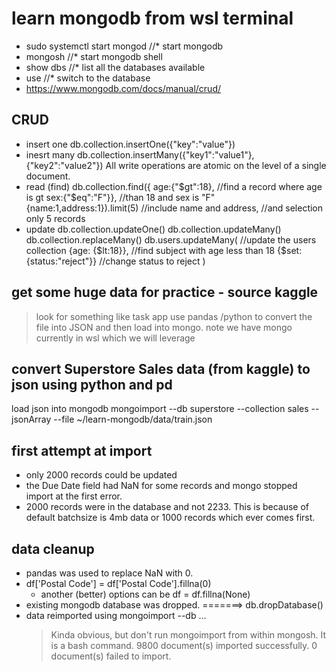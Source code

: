# learn mongodb from wsl terminal
- sudo systemctl start mongod //* start mongodb
- mongosh                     //* start mongodb shell
- show dbs                    //* list all the databases available
- use <dbname>                //* switch to the database
- https://www.mongodb.com/docs/manual/crud/

## CRUD
  - insert one 
    db.collection.insertOne({"key":"value"})
  - inesrt many
    db.collection.insertMany({"key1":"value1"},{"key2":"value2"})
    All write operations are atomic on the level of a single document. 
  - read (find)
    db.collection.find({
      age:{"$gt":18},                 //find a record where age is gt
      sex:{"$eq":"F"}},               //than 18 and sex is "F"
      {name:1,address:1}).limit(5)   //include name and address, 
                                     //and selection only 5 records
  - update
    db.collection.updateOne()
    db.collection.updateMany()
    db.collection.replaceMany()
       db.users.updateMany(         //update the users collection
         {age: {$lt:18}},           //find subject with age less than 18
         {$set:{status:"reject"}}   //change status to reject
         )
## get some huge data for practice - source kaggle
   > look for something like task app 
   > use pandas /python to convert the file into JSON
   > and then load into mongo.
   > note we have mongo currently in wsl which we will leverage
## convert Superstore Sales data (from kaggle) to json using python and pd
   load json into mongodb
   mongoimport --db superstore --collection sales --jsonArray --file ~/learn-mongodb/data/train.json
## first attempt at import
   - only 2000 records could be updated 
   - the Due Date field had NaN for some records and mongo stopped import at the first error. 
   - 2000 records were in the database and not 2233. This is because of default batchsize is 4mb data or 1000 records which ever comes first.
## data cleanup
   - pandas was used to replace NaN with 0.
   - df['Postal Code'] = df['Postal Code'].fillna(0)
     - another (better) options can be df = df.fillna(None)
   - existing mongodb database was dropped. =======> db.dropDatabase()
   - data reimported using mongoimport --db ...
     > Kinda obvious, but don't run mongoimport from within mongosh. It is a bash command.
     > 9800 document(s) imported successfully. 0 document(s) failed to import.  
